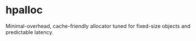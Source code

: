 # hpalloc
Minimal-overhead, cache-friendly allocator tuned for fixed-size objects and predictable latency.

